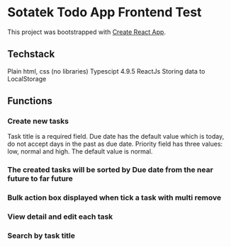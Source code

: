 # Sotatek Todo App Frontend Test

This project was bootstrapped with [Create React App](https://github.com/facebook/create-react-app).

## Techstack
Plain html, css (no libraries)
Typescipt 4.9.5
ReactJs
Storing data to LocalStorage

## Functions

### Create new tasks
Task title is a required field.
Due date has the default value which is today, do not accept days in the past as due date.
Priority field has three values: low, normal and high. The default value is normal. 
### The created tasks will be sorted by Due date from the near future to far future
### Bulk action box displayed when tick a task with multi remove 
### View detail and edit each task
### Search by task title
